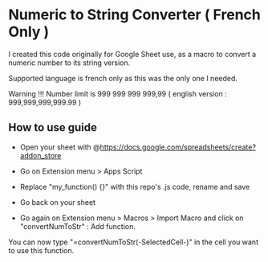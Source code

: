 # Numeric to String Converter ( French Only )

I created this code originally for Google Sheet use, as a macro to convert a numeric number to its string version.

Supported language is french only as this was the only one I needed.

Warning !!! Number limit is 999 999 999 999,99 ( english version : 999,999,999,999.99 )


## How to use guide

- Open your sheet with @https://docs.google.com/spreadsheets/create?addon_store

- Go on Extension menu > Apps Script

- Replace "my_function() {}" with this repo's .js code, rename and save

- Go back on your sheet

- Go again on Extension menu > Macros > Import Macro and click on "convertNumToStr" : Add function.

You can now type "=convertNumToStr(-SelectedCell-)" in the cell you want to use this function.